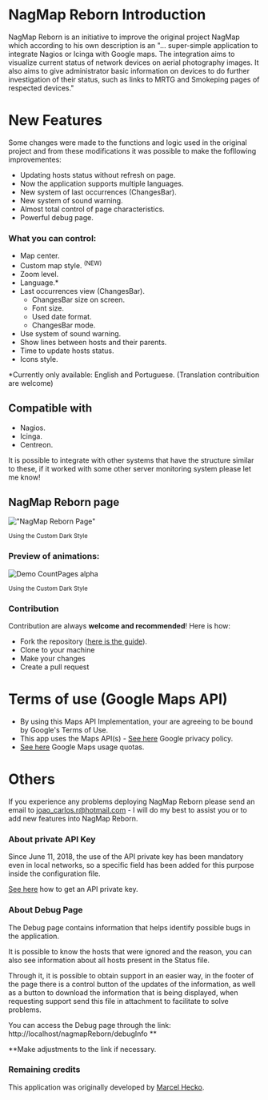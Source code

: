 NagMap Reborn Introduction
=====
NagMap Reborn is an initiative to improve the original project NagMap which according to his own description is an "... super-simple application to integrate Nagios or Icinga with Google maps. The integration aims to visualize current status of network devices on aerial photography images. It also aims to give administrator basic information on devices to do further investigation of their status, such as links to MRTG and Smokeping pages of respected devices."

New Features
============
Some changes were made to the functions and logic used in the original project and from these modifications it was possible to make the fofllowing improvementes:

* Updating hosts status without refresh on page.
* Now the application supports multiple languages.
* New system of last occurrences (ChangesBar).
* New system of sound warning.
* Almost total control of page characteristics.
* Powerful debug page.

### What you can control:
* Map center.
* Custom map style. <sup>(NEW)</sup>
* Zoom level.
* Language.*
* Last occurrences view (ChangesBar).
  * ChangesBar size on screen.
  * Font size.
  * Used date format.
  * ChangesBar mode.
* Use system of sound warning.
* Show lines between hosts and their parents.
* Time to update hosts status.
* Icons style. 

*Currently only available: English and Portuguese. (Translation contribuition are welcome)

## Compatible with
* Nagios.
* Icinga.
* Centreon.

It is possible to integrate with other systems that have the structure similar to these, if it worked with some other server monitoring system please let me know!

## NagMap Reborn page

!["NagMap Reborn Page"](https://i.imgur.com/4rg98IC.png "NagMap Reborn Page")

<sup>Using the Custom Dark Style</sup>

### Preview of animations:

![Demo CountPages alpha](https://i.imgur.com/hLzJ6T6.gif "NagMap Reborn Animation")

<sup>Using the Custom Dark Style</sup>

### Contribution
Contribution are always **welcome and recommended**! Here is how:

- Fork the repository ([here is the guide](https://help.github.com/articles/fork-a-repo/)).
- Clone to your machine
- Make your changes
- Create a pull request

Terms of use (Google Maps API)
================================================================
* By using this Maps API Implementation, your are agreeing to be bound by Google's Terms of Use.
* This app uses the Maps API(s) - [See here](http://www.google.com/privacy.html) Google privacy policy.
* [See here](https://developers.google.com/maps/documentation/javascript/usage) Google Maps usage quotas.

Others
======
If you experience any problems deploying NagMap Reborn please send an email to joao_carlos.r@hotmail.com - I will do my best to assist you or to add new features into NagMap Reborn. 

### About private API Key
Since June 11, 2018, the use of the API private key has been mandatory even in local networks, so a specific field has been added for this purpose inside the configuration file.

[See here](https://developers.google.com/maps/documentation/javascript/get-api-key) how to get an API private key.

### About Debug Page
The Debug page contains information that helps identify possible bugs in the application.

It is possible to know the hosts that were ignored and the reason, you can also see information about all hosts present in the Status file.

Through it, it is possible to obtain support in an easier way, in the footer of the page there is a control button of the updates of the information, as well as a button to download the information that is being displayed, when requesting support send this file in attachment to facilitate to solve problems.


You can access the Debug page through the link:
http://localhost/nagmapReborn/debugInfo **

**Make adjustments to the link if necessary.

### Remaining credits
This application was originally developed by [Marcel Hecko](https://github.com/hecko).
